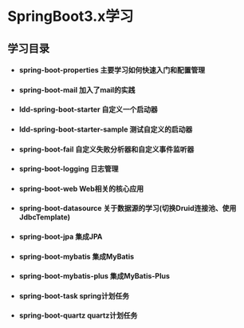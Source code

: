 # SpringBoot3.x学习

## 学习目录

- #### spring-boot-properties			主要学习如何快速入门和配置管理
- #### spring-boot-mail                 加入了mail的实践
- #### ldd-spring-boot-starter          自定义一个启动器
- #### ldd-spring-boot-starter-sample   测试自定义的启动器
- #### spring-boot-fail                 自定义失败分析器和自定义事件监听器
- #### spring-boot-logging              日志管理
- #### spring-boot-web                  Web相关的核心应用
- #### spring-boot-datasource           关于数据源的学习(切换Druid连接池、使用JdbcTemplate)
- #### spring-boot-jpa                  集成JPA
- #### spring-boot-mybatis              集成MyBatis
- #### spring-boot-mybatis-plus         集成MyBatis-Plus
- #### spring-boot-task                 spring计划任务
- #### spring-boot-quartz               quartz计划任务
